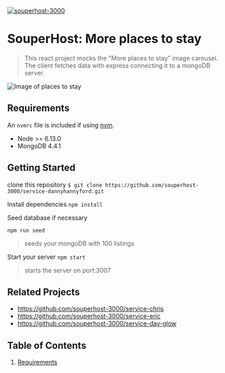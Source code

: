 [![souperhost-3000](https://circleci.com/gh/souperhost-3000/service-dannyhannyford.svg?style=shield)](https://circleci.com/gh/souperhost-3000/service-dannyhannyford)

# SouperHost: More places to stay

> This react project mocks the "More places to stay" image carousel. The client fetches data with express connecting it to a mongoDB server.

![Image of places to stay](https://i.imgur.com/6fTc2k8.png)

## Requirements

An `nvmrc` file is included if using [nvm](https://github.com/creationix/nvm).

- Node >= 6.13.0
- MongoDB 4.4.1

## Getting Started

clone this repository
`$ git clone https://github.com/souperhost-3000/service-dannyhannyford.git`

Install dependencies
`npm install`

Seed database if necessary

`npm run seed`
> seeds your mongoDB with 100 listings


Start your server
`npm start`
> starts the server on port:3007

## Related Projects

  - https://github.com/souperhost-3000/service-chris
  - https://github.com/souperhost-3000/service-eric
  - https://github.com/souperhost-3000/service-day-glow

## Table of Contents
1. [Requirements](#requirements)
